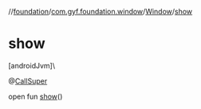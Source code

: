 //[foundation](../../../index.md)/[com.gyf.foundation.window](../index.md)/[Window](index.md)/[show](show.md)

# show

[androidJvm]\

@[CallSuper](https://developer.android.com/reference/kotlin/androidx/annotation/CallSuper.html)

open fun [show](show.md)()